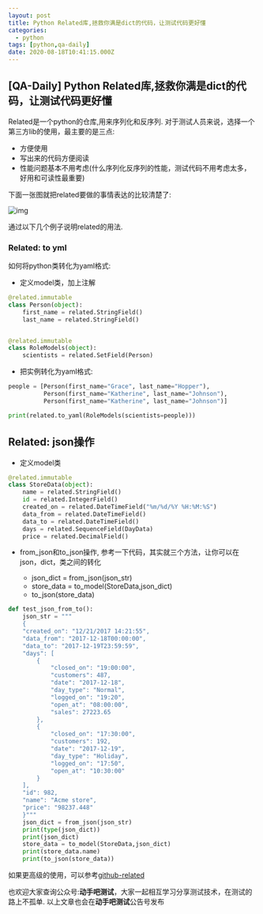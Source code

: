 ```yaml
---
layout: post
title: Python Related库,拯救你满是dict的代码，让测试代码更好懂
categories:
  - python
tags: [python,qa-daily]
date: 2020-08-18T10:41:15.000Z
---
```

##  [QA-Daily] Python Related库,拯救你满是dict的代码，让测试代码更好懂

Related是一个python的仓库,用来序列化和反序列. 对于测试人员来说，选择一个第三方lib的使用，最主要的是三点:

- 方便使用
- 写出来的代码方便阅读
- 性能问题基本不用考虑(什么序列化反序列的性能，测试代码不用考虑太多，好用和可读性最重要)
<!-- more -->

下面一张图就把related要做的事情表达的比较清楚了:

![img](https://github.com/genomoncology/related/blob/master/.images/flow.png?raw=true)

通过以下几个例子说明related的用法.

### Related: to yml

如何将python类转化为yaml格式:

- 定义model类，加上注解
```python
@related.immutable
class Person(object):
    first_name = related.StringField()
    last_name = related.StringField()


@related.immutable
class RoleModels(object):
    scientists = related.SetField(Person)
```

- 把实例转化为yaml格式:

```python
people = [Person(first_name="Grace", last_name="Hopper"),
          Person(first_name="Katherine", last_name="Johnson"),
          Person(first_name="Katherine", last_name="Johnson")]

print(related.to_yaml(RoleModels(scientists=people)))
```

## Related: json操作

- 定义model类

```python
@related.immutable
class StoreData(object):
    name = related.StringField()
    id = related.IntegerField()
    created_on = related.DateTimeField("%m/%d/%Y %H:%M:%S")
    data_from = related.DateTimeField()
    data_to = related.DateTimeField()
    days = related.SequenceField(DayData)
    price = related.DecimalField()
```

- from_json和to_json操作, 参考一下代码，其实就三个方法，让你可以在json，dict，类之间的转化

    * json_dict = from_json(json_str)
    * store_data = to_model(StoreData,json_dict)
    * to_json(store_data) 
    
```python
def test_json_from_to():
    json_str = """
    {
    "created_on": "12/21/2017 14:21:55",
    "data_from": "2017-12-18T00:00:00",
    "data_to": "2017-12-19T23:59:59",
    "days": [
        {
            "closed_on": "19:00:00",
            "customers": 487,
            "date": "2017-12-18",
            "day_type": "Normal",
            "logged_on": "19:20",
            "open_at": "08:00:00",
            "sales": 27223.65
        },
        {
            "closed_on": "17:30:00",
            "customers": 192,
            "date": "2017-12-19",
            "day_type": "Holiday",
            "logged_on": "17:50",
            "open_at": "10:30:00"
        }
    ],
    "id": 982,
    "name": "Acme store",
    "price": "98237.448"
    }"""
    json_dict = from_json(json_str)
    print(type(json_dict))
    print(json_dict)
    store_data = to_model(StoreData,json_dict)
    print(store_data.name)
    print(to_json(store_data))
```

如果更高级的使用，可以参考[github-related](https://github.com/genomoncology/related.git)

也欢迎大家查询公众号:**动手吧测试**，大家一起相互学习分享测试技术，在测试的路上不孤单. 
以上文章也会在**动手吧测试**公告号发布
